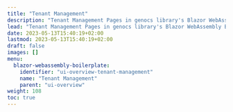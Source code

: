 ```yaml
---
title: "Tenant Management"
description: "Tenant Management Pages in genocs library's Blazor WebAssembly Boilerplate."
lead: "Tenant Management Pages in genocs library's Blazor WebAssembly Boilerplate."
date: 2023-05-13T15:40:19+02:00
lastmod: 2023-05-13T15:40:19+02:00
draft: false
images: []
menu:
  blazor-webassembly-boilerplate:
    identifier: "ui-overview-tenant-management"
    name: "Tenant Management"
    parent: "ui-overview"
weight: 108
toc: true
---
```




